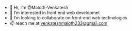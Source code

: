 - 👋 Hi, I’m @Maloth-Venkatesh
- 👀 I’m interested in front end web developmet
- 💞️ I’m looking to collaborate on front-end web technologies
- 📫 reach me at venkateshmaloth233@gmail.com

<!---
Maloth-Venkatesh/Maloth-Venkatesh is a ✨ special ✨ repository because its `README.md` (this file) appears on your GitHub profile.
You can click the Preview link to take a look at your changes.
--->
